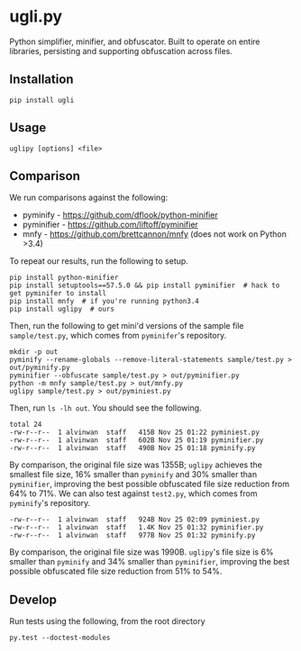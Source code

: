 # ugli.py

Python simplifier, minifier, and obfuscator. Built to operate on entire libraries, persisting and supporting obfuscation across files.

## Installation

    pip install ugli

## Usage

    uglipy [options] <file>

## Comparison

We run comparisons against the following:

- pyminify - https://github.com/dflook/python-minifier
- pyminifier - https://github.com/liftoff/pyminifier
- mnfy - https://github.com/brettcannon/mnfy (does not work on Python >3.4)

To repeat our results, run the following to setup.

```
pip install python-minifier
pip install setuptools==57.5.0 && pip install pyminifier  # hack to get pyminifer to install
pip install mnfy  # if you're running python3.4
pip install uglipy  # ours
```

Then, run the following to get mini'd versions of the sample file `sample/test.py`, which comes from `pyminifer`'s repository.

```
mkdir -p out
pyminify --rename-globals --remove-literal-statements sample/test.py > out/pyminify.py
pyminifier --obfuscate sample/test.py > out/pyminifier.py
python -m mnfy sample/test.py > out/mnfy.py
uglipy sample/test.py > out/pyminiest.py
```

Then, run `ls -lh out`. You should see the following.

```
total 24
-rw-r--r--  1 alvinwan  staff   415B Nov 25 01:22 pyminiest.py
-rw-r--r--  1 alvinwan  staff   602B Nov 25 01:19 pyminifier.py
-rw-r--r--  1 alvinwan  staff   490B Nov 25 01:18 pyminify.py
```

By comparison, the original file size was 1355B; `uglipy` achieves the smallest file size, 16% smaller than `pyminify` and 30% smaller than `pyminifier`, improving the best possible obfuscated file size reduction from 64% to 71%. We can also test against `test2.py`, which comes from `pyminify`'s repository.

```
-rw-r--r--  1 alvinwan  staff   924B Nov 25 02:09 pyminiest.py
-rw-r--r--  1 alvinwan  staff   1.4K Nov 25 01:32 pyminifier.py
-rw-r--r--  1 alvinwan  staff   977B Nov 25 01:32 pyminify.py
```

By comparison, the original file size was 1990B. `uglipy`'s file size is 6% smaller than `pyminify` and 34% smaller than `pyminifier`, improving the best possible obfuscated file size reduction from 51% to 54%.

## Develop

Run tests using the following, from the root directory

```
py.test --doctest-modules
```